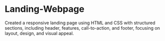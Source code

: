# Landing-Webpage
Created a responsive landing page using HTML and CSS with structured sections, including header, features, call-to-action, and footer, focusing on layout, design, and visual appeal.
